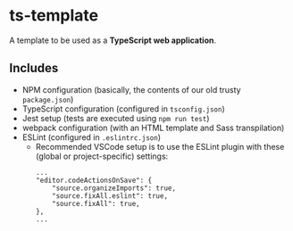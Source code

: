 # ts-template

A template to be used as a **TypeScript web application**.

## Includes

* NPM configuration (basically, the contents of our old trusty `package.json`)
* TypeScript configuration (configured in `tsconfig.json`)
* Jest setup (tests are executed using `npm run test`)
* webpack configuration (with an HTML template and Sass transpilation)
* ESLint (configured in `.eslintrc.json`)
  * Recommended VSCode setup is to use the ESLint plugin with these (global or project-specific) settings:
    ```
    ...
    "editor.codeActionsOnSave": {
        "source.organizeImports": true,
        "source.fixAll.eslint": true,
        "source.fixAll": true,
    },
    ...
    ```
